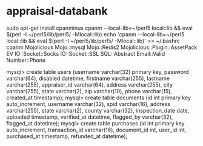 # appraisal-databank

sudo apt-get install cpanminus
cpanm --local-lib=~/perl5 local::lib && eval $(perl -I ~/perl5/lib/perl5/ -Mlocal::lib)
echo 'cpanm --local-lib=~/perl5 local::lib && eval $(perl -I ~/perl5/lib/perl5/ -Mlocal::lib)' >> ~/.bashrc
cpanm Mojolicious Mojo::mysql Mojo::Redis2 Mojolicious::Plugin::AssetPack EV IO::Socket::Socks IO::Socket::SSL SQL::Abstract Email::Valid Number::Phone

mysql> create table users (username varchar(32) primary key, password varchar(64), disabled datetime, firstname varchar(255), lastname varchar(255), appraiser_id varchar(64), address varchar(255), city varchar(255), state varchar(2), zip varchar(10), phone varchar(15), created_at timestamp);
mysql> create table documents (id int primary key auto_increment, username varchar(32), spid varchar(16), address varchar(255), state varchar(2), county varchar(32), inspection_date date, uploaded timestamp, verified_at datetime, flagged_by varchar(32), flagged_at datetime);
mysql> create table purchases (id int primary key auto_increment, transaction_id varchar(16), document_id int, user_id int, purchased_at timestamp, refunded_at datetime);